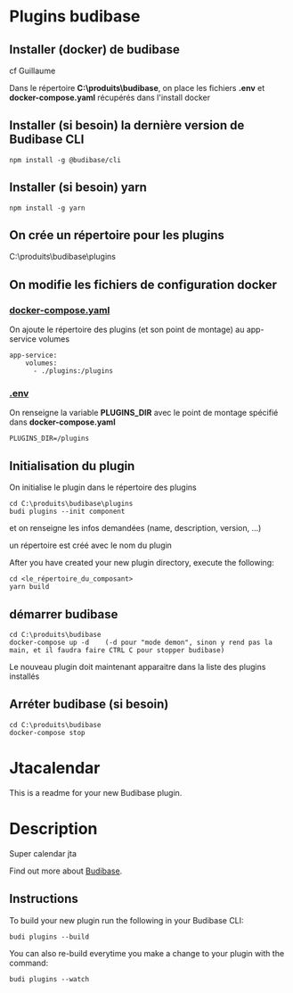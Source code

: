 # Plugins budibase

## Installer (docker) de budibase 

cf Guillaume

Dans le répertoire **C:\produits\budibase**, on place les fichiers **.env** et **docker-compose.yaml** récupérés dans l'install docker

## Installer (si besoin) la dernière version de Budibase CLI 

```
npm install -g @budibase/cli
```

## Installer (si besoin) yarn 

```
npm install -g yarn
```

## On crée un répertoire pour les plugins 

C:\produits\budibase\plugins

## On modifie les fichiers de configuration docker

### <u>docker-compose.yaml</u>

On ajoute le répertoire des plugins (et son point de montage) au app-service volumes
```
app-service:	
    volumes:
      - ./plugins:/plugins
```	  

### <u>.env</u>

On renseigne la variable **PLUGINS_DIR** avec le point de montage spécifié dans **docker-compose.yaml**
```
PLUGINS_DIR=/plugins
```

## Initialisation du plugin

On initialise le plugin dans le répertoire des plugins
```
cd C:\produits\budibase\plugins
budi plugins --init component
```
et on renseigne les infos demandées (name, description, version, ...)

un répertoire est créé avec le nom du plugin

After you have created your new plugin directory, execute the following:
```
cd <le_répertoire_du_composant>
yarn build
```

## démarrer budibase

```
cd C:\produits\budibase
docker-compose up -d    (-d pour "mode demon", sinon y rend pas la main, et il faudra faire CTRL C pour stopper budibase)
```
Le nouveau plugin doit maintenant apparaitre dans la liste des plugins installés

## Arréter budibase (si besoin)

```
cd C:\produits\budibase
docker-compose stop
```

# Jtacalendar
This is a readme for your new Budibase plugin.

# Description
Super calendar jta

Find out more about [Budibase](https://github.com/Budibase/budibase).

## Instructions

To build your new  plugin run the following in your Budibase CLI:
```
budi plugins --build
```

You can also re-build everytime you make a change to your plugin with the command:
```
budi plugins --watch
```
